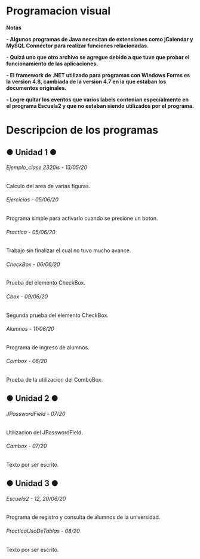 # Programacion visual

<!----Notas---->
**Notas**

**- Algunos programas de Java necesitan de extensiones como jCalendar y MySQL Connector para realizar funciones relacionadas.**

**- Quizá uno que otro archivo se agregue debido a que tuve que probar el funcionamiento de las aplicaciones.**

**- El framework de .NET utilizado para programas con Windows Forms es la version 4.8, cambiada de la version 4.7 en la que estaban los documentos originales.**

**- Logre quitar los eventos que varios labels contenían especialmente en el programa Escuela2 y que no estaban siendo utilizados por el programa.**
<!----Separador de las notas---->

<!----Directorio con descripcion de los programas---->
# Descripcion de los programas

## ● Unidad 1 ●
###### Ejemplo_clase 2320is - 13/05/20
Calculo del area de varias figuras.

<!----Separador---->

###### Ejercicios - 05/06/20
Programa simple para activarlo cuando se presione un boton.

<!----Separador---->

###### Practica - 05/06/20
Trabajo sin finalizar el cual no tuvo mucho avance.

<!----Separador---->

###### CheckBox - 06/06/20
Prueba del elemento CheckBox.

<!----Separador---->

###### Cbox - 09/06/20
Segunda prueba del elemento CheckBox.

<!----Separador---->

###### Alumnos - 11/06/20
Programa de ingreso de alumnos.

<!----Separador---->

###### Combox - 06/20
Prueba de la utilizacion del ComboBox.

## ● Unidad 2 ●
###### JPasswordField - 07/20
Utilizacion del JPasswordField.

<!----Separador---->

###### Cambox - 07/20
Texto por ser escrito.

## ● Unidad 3 ●
###### Escuela2 - 12, 20/06/20
Programa de registro y consulta de alumnos de la universidad.

<!----Separador---->

###### PracticaUsoDeTablas - 08/20
Texto por ser escrito.
<!----Separador del directorio con ubicación de archivos---->